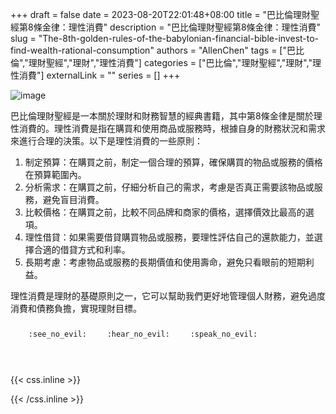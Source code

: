 +++ 
draft = false
date = 2023-08-20T22:01:48+08:00
title = "巴比倫理財聖經第8條金律：理性消費"
description = "巴比倫理財聖經第8條金律：理性消費"
slug = "The-8th-golden-rules-of-the-babylonian-financial-bible-invest-to-find-wealth-rational-consumption"
authors = "AllenChen"
tags = ["巴比倫","理財聖經","理財","理性消費"]
categories = ["巴比倫","理財聖經","理財","理性消費"]
externalLink = ""
series = []
+++

![image](/images/post/A-rabbit-with-big-blue-eyes-making-much-money-and-buy-something-rationally-with-Van-Gogh-style.jpeg)

巴比倫理財聖經是一本關於理財和財務智慧的經典書籍，其中第8條金律是關於理性消費的。理性消費是指在購買和使用商品或服務時，根據自身的財務狀況和需求來進行合理的決策。以下是理性消費的一些原則：

1. 制定預算：在購買之前，制定一個合理的預算，確保購買的物品或服務的價格在預算範圍內。
2. 分析需求：在購買之前，仔細分析自己的需求，考慮是否真正需要該物品或服務，避免盲目消費。
3. 比較價格：在購買之前，比較不同品牌和商家的價格，選擇價效比最高的選項。
4. 理性借貸：如果需要借貸購買物品或服務，要理性評估自己的還款能力，並選擇合適的借貸方式和利率。
5. 長期考慮：考慮物品或服務的長期價值和使用壽命，避免只看眼前的短期利益。

理性消費是理財的基礎原則之一，它可以幫助我們更好地管理個人財務，避免過度消費和債務負擔，實現理財目標。

<p><span class="nowrap"><span class="emojify">🙈</span> <code>:see_no_evil:</code></span>  <span class="nowrap"><span class="emojify">🙉</span> <code>:hear_no_evil:</code></span>  <span class="nowrap"><span class="emojify">🙊</span> <code>:speak_no_evil:</code></span></p>
<br>
    

{{< css.inline >}}
<style>
.emojify {
	font-family: Apple Color Emoji, Segoe UI Emoji, NotoColorEmoji, Segoe UI Symbol, Android Emoji, EmojiSymbols;
	font-size: 2rem;
	vertical-align: middle;
}
@media screen and (max-width:650px) {
  .nowrap {
    display: block;
    margin: 25px 0;
  }
}
</style>
{{< /css.inline >}}

